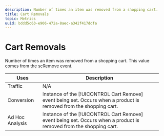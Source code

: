 ```yaml
---
description: Number of times an item was removed from a shopping cart. This value comes from the scRemove event.
title: Cart Removals
topic: Metrics
uuid: bddd5c63-e906-472a-8aec-a342f417ddfa
---
```


# Cart Removals

Number of times an item was removed from a shopping cart. This value comes from the scRemove event.

|  Uses  | Description  |
|---|---|
|  Traffic  | N/A  |
|  Conversion  |Instance of the [!UICONTROL Cart Remove] event being set. Occurs when a product is removed from the shopping cart.  |
|  Ad Hoc Analysis  |Instance of the [!UICONTROL Cart Remove] event being set. Occurs when a product is removed from the shopping cart.  |

